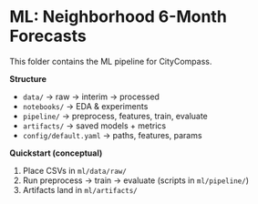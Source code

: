 # ML: Neighborhood 6-Month Forecasts

This folder contains the ML pipeline for CityCompass.

**Structure**
- `data/` → raw → interim → processed
- `notebooks/` → EDA & experiments
- `pipeline/` → preprocess, features, train, evaluate
- `artifacts/` → saved models + metrics
- `config/default.yaml` → paths, features, params

**Quickstart (conceptual)**
1) Place CSVs in `ml/data/raw/`
2) Run preprocess → train → evaluate (scripts in `ml/pipeline/`)
3) Artifacts land in `ml/artifacts/`
